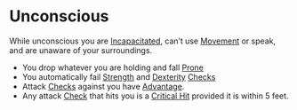 # Unconscious

 While unconscious you are [Incapacitated](Incapacitated.md), can’t use [Movement](../Game%20Procedures/Movement.md) or speak, and are unaware of your surroundings.
 
- You drop whatever you are holding and fall [Prone](Prone.md)
- You automatically fail [Strength](../Player%20Characters/Chosen%20Statistics/Strength.md) and [Dexterity](../Player%20Characters/Chosen%20Statistics/Dexterity.md) [Checks](../Game%20Procedures/Check.md)
- Attack [Checks](../Game%20Procedures/Check.md) against you have [Advantage](../Game%20Procedures/Dice%20Rolls/Advantage.md).
- Any attack [Check](../Game%20Procedures/Check.md) that hits you is a [Critical Hit](../Game%20Procedures/Dice%20Rolls/Critical%20Hit.md) provided it is within 5 feet.